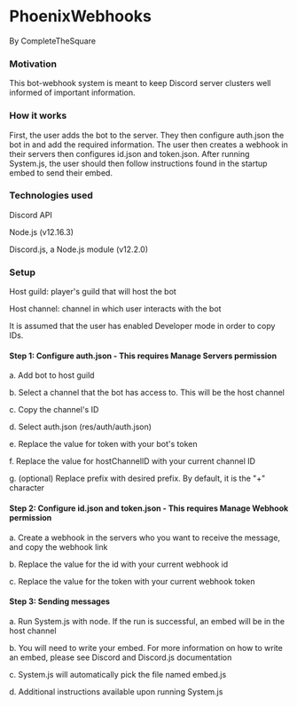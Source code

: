 # PhoenixWebhooks
By CompleteTheSquare

### Motivation 

This bot-webhook system is meant to keep Discord server clusters well informed of important information.

### How it works
First, the user adds the bot to the server. They then configure auth.json the bot in and add the required information. The user then creates a webhook in their servers then configures id.json and token.json. After running System.js, the user should then follow instructions found in the startup embed to send their embed.

### Technologies used
Discord API

Node.js (v12.16.3)

Discord.js, a Node.js module (v12.2.0)

### Setup
Host guild: player's guild that will host the bot

Host channel: channel in which user interacts with the bot

It is assumed that the user has enabled Developer mode in order to copy IDs.



#### Step 1: Configure  auth.json - This requires Manage Servers permission

a. Add bot to host guild

b. Select a channel that the bot has access to. This will be the host channel

c. Copy the channel's ID

d. Select auth.json (res/auth/auth.json)

e. Replace the value for token with your bot's token

f. Replace the value for hostChannelID with your current channel ID

g. (optional) Replace prefix with desired prefix. By default, it is the "+" character

#### Step 2: Configure id.json and token.json - This requires Manage Webhook permission

a. Create a webhook in the servers who you want to receive the message, and copy the webhook link

b. Replace the value for the id with your current webhook id

c. Replace the value for the token with your current webhook token

#### Step 3: Sending messages

a. Run System.js with node. If the run is successful, an embed will be in the host channel

b. You will need to write your embed. For more information on how to write an embed, please see Discord and Discord.js documentation

c. System.js will automatically pick the file named embed.js

d. Additional instructions available upon running System.js

